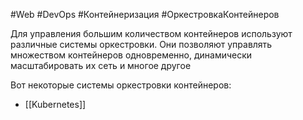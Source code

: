 #Web #DevOps #Контейнеризация #ОркестровкаКонтейнеров

Для управления большим количеством контейнеров используют различные системы оркестровки. Они позволяют управлять множеством контейнеров одновременно, динамически масштабировать их сеть и многое другое

Вот некоторые системы оркестровки контейнеров:
- [[Kubernetes]]